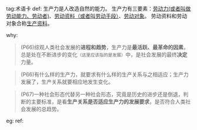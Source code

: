 tag:术语卡
def:
生产力是人改造自然的能力。
生产力有三要素：[劳动力(或者叫做劳动能力、劳动者)](https://zh.wikipedia.org/wiki/%E5%8A%B3%E5%8A%A8%E5%8A%9B "劳动力")、[劳动资料（或者叫劳动手段）](https://zh.wikipedia.org/wiki/%E5%8A%B3%E5%8A%A8%E8%B5%84%E6%96%99 "劳动资料")、[劳动对象](https://zh.wikipedia.org/wiki/%E5%8A%B3%E5%8A%A8%E5%AF%B9%E8%B1%A1 "劳动对象")。
劳动资料和劳动对象合称[生产资料](https://zh.wikipedia.org/wiki/%E7%94%9F%E4%BA%A7%E8%B5%84%E6%96%99 "生产资料")。

why:
>(P66)综观人类社会发展的**进程和趋势**，生产力是**最活跃、最革命的因素**，总是处在不断进步的变化`（这里应该指的是发展）`中，是社会发展的最终**决定**力量。

>(P66)有什么样的生产力，就要求有什么样的生产关系与之相适应；生产力发展了，生产关系就要相应地发生变化。

>(P67)一种社会形态代替另一种社会形态，究竟是历史的进步还是倒退，判断的主要标准，是看**生产关系是否适应生产力的发展要求**，是否符合人类社会发展的总趋势。

eg:
ref: